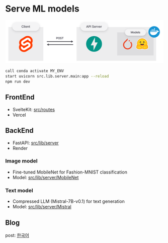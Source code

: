# Serve ML models

![overview](overview.png)

```bash
call conda activate MY_ENV
start uvicorn src.lib.server.main:app --reload
npm run dev
```

## FrontEnd

- SvelteKit: [src/routes](/src/routes)
- Vercel

## BackEnd

- FastAPI: [src/lib/server](/src/lib/server)
- Render

### Image model

- Fine-tuned MobileNet for Fashion-MNIST classification
- Model: [src/lib/server/MobileNet](src/lib/server/MobileNet)

### Text model

- Compressed LLM (Mistral-7B-v0.1) for text generation
- Model: [src/lib/server/Mistral](src/lib/server/Mistral)

## Blog

post: [한국어](https://denev6.github.io/playground/2025/01/17/ml-api.html)

